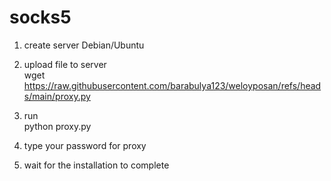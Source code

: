 # socks5
1. create server Debian/Ubuntu

2. upload file to server<br>
wget https://raw.githubusercontent.com/barabulya123/weloyposan/refs/heads/main/proxy.py

3. run <br>
python proxy.py

4. type your password for proxy

5. wait for the installation to complete
